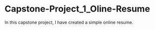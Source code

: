 # Capstone-Project_1_Oline-Resume
In this capstone project, I have created a simple online resume. 
